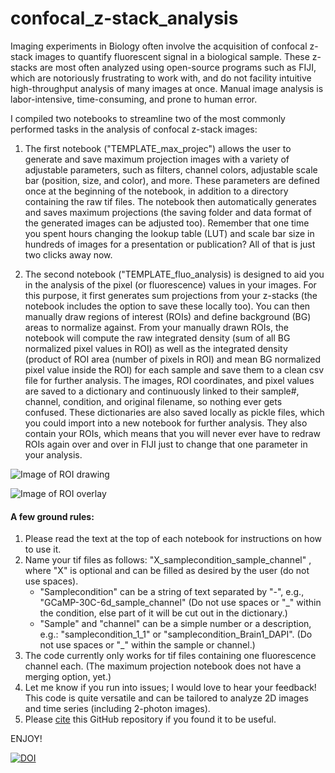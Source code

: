 # confocal_z-stack_analysis
Imaging experiments in Biology often involve the acquisition of confocal z-stack images to quantify fluorescent signal in a biological sample. These z-stacks are most often analyzed using open-source programs such as FIJI, which are notoriously frustrating to work with, and do not facility intuitive high-throughput analysis of many images at once. Manual image analysis is labor-intensive, time-consuming, and prone to human error.

I compiled two notebooks to streamline two of the most commonly performed tasks in the analysis of confocal z-stack images:

1. The first notebook ("TEMPLATE_max_projec") allows the user to generate and save maximum projection images with a variety of adjustable parameters, such as filters, channel colors, adjustable scale bar (position, size, and color), and more. These parameters are defined once at the beginning of the notebook, in addition to a directory containing the raw tif files. The notebook then automatically generates and saves maximum projections (the saving folder and data format of the generated images can be adjusted too). Remember that one time you spent hours changing the lookup table (LUT) and scale bar size in hundreds of images for a presentation or publication? All of that is just two clicks away now.

2. The second notebook ("TEMPLATE_fluo_analysis) is designed to aid you in the analysis of the pixel (or fluorescence) values in your images. For this purpose, it first generates sum projections from your z-stacks (the notebook includes the option to save these locally too). You can then manually draw regions of interest (ROIs) and define background (BG) areas to normalize against. From your manually drawn ROIs, the notebook will compute the raw integrated density (sum of all BG normalized pixel values in ROI) as well as the integrated density (product of ROI area (number of pixels in ROI) and mean BG normalized pixel value inside the ROI) for each sample and save them to a clean csv file for further analysis. The images, ROI coordinates, and pixel values are saved to a dictionary and continuously linked to their sample#, channel, condition, and original filename, so nothing ever gets confused. These dictionaries are also saved locally as pickle files, which you could import into a new notebook for further analysis. They also contain your ROIs, which means that you will never ever have to redraw ROIs again over and over in FIJI just to change that one parameter in your analysis. 

![Image of ROI drawing](https://user-images.githubusercontent.com/56094636/90946692-1efa7300-e3e4-11ea-98c7-39692eec0f9a.png)

![Image of ROI overlay](https://ibb.co/D9WghKh)

#### A few ground rules:
1. Please read the text at the top of each notebook for instructions on how to use it. 
2. Name your tif files as follows: 
  "X_samplecondition_sample_channel" , where "X" is optional and can be filled as desired by the user (do not use spaces).  
      - "Samplecondition" can be a string of text separated by "-", e.g., "GCaMP-30C-6d_sample_channel" (Do not use spaces or "_" within the condition, else part of it will be cut out in the dictionary.)  
      - "Sample" and "channel" can be a simple number or a description, e.g.: "samplecondition_1_1" or "samplecondition_Brain1_DAPI".  (Do not use spaces or "_" within the sample or channel.)  
3. The code currently only works for tif files containing one fluorescence channel each. (The maximum projection notebook does not have a merging option, yet.)
4. Let me know if you run into issues; I would love to hear your feedback! This code is quite versatile and can be tailored to analyze 2D images and time series (including 2-photon images).
5. Please [cite](https://academia.stackexchange.com/questions/14010/how-do-you-cite-a-github-repository) this GitHub repository if you found it to be useful. 

ENJOY!

[![DOI](https://zenodo.org/badge/DOI/10.5281/zenodo.3995395.svg)](https://doi.org/10.5281/zenodo.3995395)
